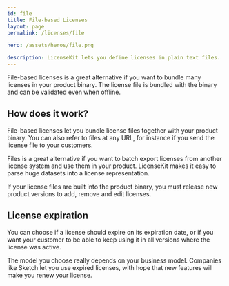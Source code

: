 ```yaml
---
id: file
title: File-based Licenses
layout: page
permalink: /licenses/file

hero: /assets/heros/file.png

description: LicenseKit lets you define licenses in plain text files.
---
```


File-based licenses is a great alternative if you want to bundle many licenses in your product binary. The license file is bundled with the binary and can be validated even when offline.

## How does it work?

File-based licenses let you bundle license files together with your product binary. You can also refer to files at any URL, for instance if you send the license file to your customers.

Files is a great alternative if you want to batch export licenses from another license system and use them in your product. LicenseKit makes it easy to parse huge datasets into a license representation.

If your license files are built into the product binary, you must release new product versions to add, remove and edit licenses.

## License expiration

You can choose if a license should expire on its expiration date, or if you want your customer to be able to keep using it in all versions where the license was active.

The model you choose really depends on your business model. Companies like Sketch let you use expired licenses, with hope that new features will make you renew your license.